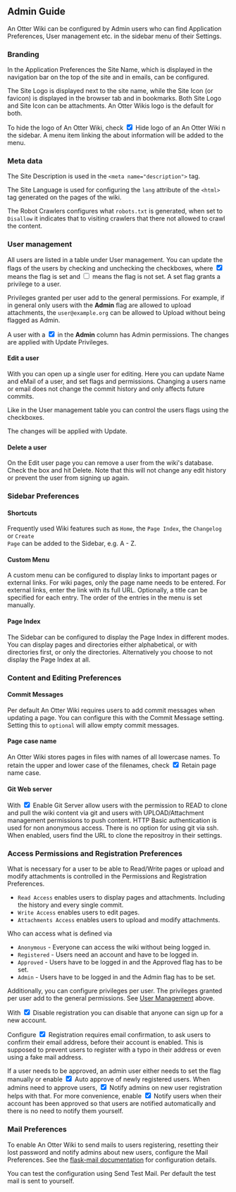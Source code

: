 ## Admin Guide

An Otter Wiki can be configured by Admin users who can find <span class="help-button"><span class="btn btn-square btn-sm"><i class="fas fa-cogs"></i></span> Application Preferences</span>, <span class="help-button"><span class="btn btn-square btn-sm"><i class="fas fa-users"></i></span> User management</span> etc. in the sidebar menu of
their <span class="help-button"><span class="btn btn-square btn-sm"><i class="fas fa-ellipsis-v"></i></span> <i class="fas fa-caret-right"></i> <span class="btn btn-square btn-sm"><i class="fas fa-cog"></i></span> Settings</span>.

### Branding

In the <span class="help-button"><span class="btn btn-square btn-sm"><i class="fas fa-cogs"></i></span> Application Preferences</span> the <span class="help-button">Site Name</span>, which is
displayed in the navigation bar on the top of the site and in emails, can be
configured.

The <span class="help-button">Site Logo</span> is displayed next to the site
name, while the <span class="help-button">Site Icon</span> (or favicon) is displayed in the
browser tab and in bookmarks. Both Site Logo and Site Icon can be attachments.
An Otter Wikis logo is the default for both.

To hide the logo of An Otter Wiki, check <span class="help-button"><input type="checkbox" style="display:inline;" id="hide-logo" checked> Hide logo of an An Otter Wiki n the sidebar</span>. A menu item linking the about information will be added to the <span class="help-button"><span class="btn btn-square btn-sm"><i class="fas fa-ellipsis-v"></i></span></span> menu.

### Meta data

The <span class="help-button">Site Description</span> is used in the
`<meta name="description">` tag.

The <span class="help-button">Site Language</span> is used for configuring the `lang`
attribute of the `<html>` tag generated on the pages of the wiki.

The <span class="help-button">Robot Crawlers</span> configures what `robots.txt`
is generated, when set to `Disallow` it indicates that to visiting crawlers that
there not allowed to crawl the content.

### User management

All users are listed in a table under <span class="help-button"><span class="btn btn-square btn-sm"><i class="fas fa-users"></i></span> User management</span>. You can update the flags of the users by checking and unchecking the checkboxes, where <span class="help-button"><input type="checkbox" style="display:inline;" id="true" checked></span> means the flag is set and <span class="help-button"><input type="checkbox" style="display:inline;" id="false"></span> means the flag is not set. A set flag grants a privilege to a user.

Privileges granted per user add to the general permissions. For example, if in general only users with the **Admin** flag are allowed to upload attachments, the `user@example.org` can be allowed to Upload without being flagged as Admin.

A user with a <span class="help-button"><input type="checkbox" style="display:inline;" id="true-admin" checked></span> in the **Admin** column has Admin permissions. The changes are applied with <span class="btn btn-primary btn-sm btn-hlp">Update Privileges</span>.

#### Edit a user

With <span class="help-button"><a hre="#"><i class="fas fa-user-edit"></i></a></span>
you can open up a single user for editing. Here you can update
<span class="help-button">Name</span> and <span class="help-button">eMail</span>
of a user, and set flags and permissions. Changing a users name or email does not change
the commit history and only affects future commits.

Like in the User management table you can control the users flags using the
checkboxes.

The changes will be applied with <span class="btn btn-primary btn-sm btn-hlp">Update</span>.

#### Delete a user

On the Edit user page you can remove a user from the wiki's database. Check the
box and hit <span class="btn btn-danger btn-sm btn-hlp" style="border: None;" role="button">Delete</span>.
Note that this will not change any edit history or prevent the user from signing up again.

### Sidebar Preferences

#### Shortcuts
Frequently used Wiki features such as <code>Home</code>, the <code>Page Index</code>, the <code>Changelog</code> or <code>Create
Page</code> can be added to the Sidebar, e.g. <span class="help-button"><span class="btn btn-square btn-sm"><i class="fas fa-list"></i></span> A - Z</span>.

#### Custom Menu

A custom menu can be configured to display links to important pages or external links.
For wiki pages, only the page name needs to be entered. For external links, enter the
link with its full URL. Optionally, a title can be specified for each entry. The order
of the entries in the menu is set manually.

#### Page Index

The Sidebar can be configured to display the Page Index in different modes.
You can display pages and directories either alphabetical, or with directories first,
or only the directories. Alternatively you choose to not display the Page Index at all.

### Content and Editing Preferences

#### Commit Messages
Per default An Otter Wiki requires users to add commit messages when updating a
page. You can configure this with the <span class="help-button">Commit Message</span>
setting. Setting this to `optional` will allow empty commit messages.

#### Page case name
An Otter Wiki stores pages in files with names of all lowercase names. To retain
the upper and lower case of the filenames, check <span class="help-button"><input type="checkbox" style="display:inline;" id="true-retain-page-name" checked> Retain page name case</span>.

#### Git Web server
With <span class="help-button"><input type="checkbox" style="display:inline;" id="true-git-webserver" checked> Enable Git Server</span> allow users with the permission to READ to clone and pull the wiki content via git and users with UPLOAD/Attachment management permissions to push content. HTTP Basic authentication is used for non anonymous access. There is no option for using git via ssh. When enabled, users find the URL to clone the repositroy in their settings.


### Access Permissions and Registration Preferences

What is necessary for a user to be able to Read/Write pages or upload and modify
attachments is controlled in the <span class="help-button"><span class="btn btn-square btn-sm"><i class="fas fa-users-cog"></i></span> Permissions and Registration Preferences</span>.

- `Read Access` enables users to display pages and attachments. Including the
    history and every single commit.
- `Write Access` enables users to edit pages.
- `Attachments Access` enables users to upload and modify attachments.

Who can access what is defined via

- `Anonymous` - Everyone can access the wiki without being logged in.
- `Registered` - Users need an account and have to be logged in.
- `Approved` - Users have to be logged in and the <span class="help-button">Approved</span> flag has to be set.
- `Admin` - Users have to be logged in and the <span class="help-button">Admin</span> flag has to be set.

Additionally, you can configure privileges per user. The privileges granted per user add to the general permissions. See [User Management](#user-management) above.

With <span class="help-button"><input type="checkbox" style="display:inline;" id="true-reg-req" checked> Disable registration</span> you can disable that anyone can sign up for a new account.

Configure <span class="help-button"><input type="checkbox" style="display:inline;" id="true-reg-req" checked> Registration requires email confirmation</span>, to ask users to confirm their email address, before their account is enabled. This is supposed to prevent users to register with a typo in their address or even using a fake mail address.

If a user needs to be approved, an admin user either needs to set the flag manually
or enable <span class="help-button"><input type="checkbox" style="display:inline;" id="true-auto-approve" checked> Auto approve of newly registered users</span>. When admins need
to approve users, <span class="help-button"><input type="checkbox" style="display:inline;" id="true-notify" checked> Notify admins on new user registration</span> helps with that.
For more convenience, enable <span class="help-button"><input type="checkbox" style="display:inline;" id="true-notify" checked> Notify users when their account has been approved</span> so
that users are notified automatically and there is no need to notify them
yourself.


### Mail Preferences

To enable An Otter Wiki to send mails to users registering, resetting their lost
password and notify admins about new users, configure the
<span class="help-button"><span class="btn btn-square btn-sm"><i class="fas fa-envelope"></i></span> Mail Preferences</span>. See the [flask-mail documentation](https://pythonhosted.org/Flask-Mail/) for configuration details.

You can test the configuration using <span class="help-button">Send Test Mail</span>. Per default the test mail is sent to yourself.


[modeline]: # ( vim: set fenc=utf-8 spell spl=en sts=4 et tw=80: )
